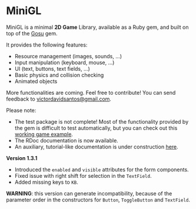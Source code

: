 # MiniGL

MiniGL is a minimal **2D Game** Library, available as a Ruby gem, and built on
top of the [Gosu](http://www.libgosu.org/) gem.

It provides the following features:
  * Resource management (images, sounds, ...)
  * Input manipulation (keyboard, mouse, ...)
  * UI (text, buttons, text fields, ...)
  * Basic physics and collision checking
  * Animated objects

More functionalities are coming. Feel free to contribute! You can send feedback
to victordavidsantos@gmail.com.

Please note:

  * The test package is not complete! Most of the functionality
provided by the gem is difficult to test automatically, but you can check out
this [working game example](https://github.com/victords/aventura-do-saber).
  * The RDoc documentation is now available.
  * An auxiliary, tutorial-like documentation is under construction
[here](https://github.com/victords/minigl/wiki).

**Version 1.3.1**

  * Introduced the `enabled` and `visible` attributes for the form components.
  * Fixed issue with right shift for selection in the `TextField`.
  * Added missing keys to `KB`.

**WARNING**: this version can generate incompatibility, because of the parameter
order in the constructors for `Button`, `ToggleButton` and `TextField`.
